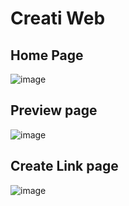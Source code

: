 # Creati Web
## Home Page
![image](https://github.com/LUISEDOCCOR/creatiweb/assets/110699874/e367ba37-dcf1-438a-8d0c-7c6bcecd57f8)
## Preview page
![image](https://github.com/LUISEDOCCOR/creatiweb/assets/110699874/0cc9d336-8100-4e17-bbb5-fca6e411cb4b)
## Create Link page
![image](https://github.com/LUISEDOCCOR/creatiweb/assets/110699874/9bc9db92-aecc-489d-bb9d-1448d5ffb7f9)
